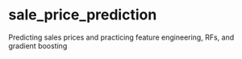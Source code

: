 # sale_price_prediction
Predicting sales prices and practicing feature engineering, RFs, and gradient boosting
